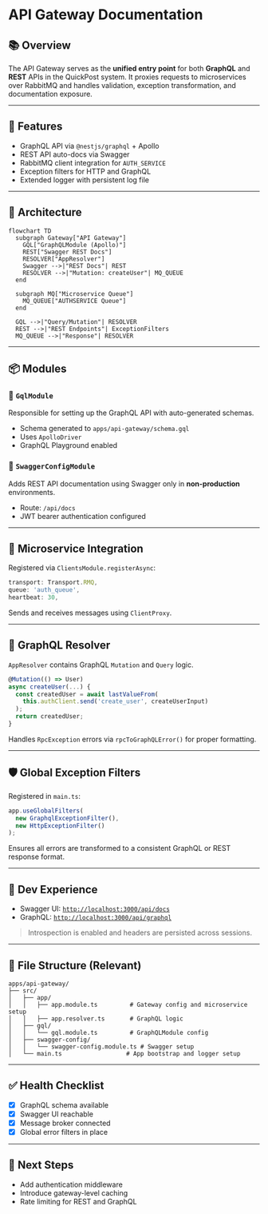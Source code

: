 # API Gateway Documentation

## 📚 Overview

The API Gateway serves as the **unified entry point** for both **GraphQL** and **REST** APIs in the QuickPost system. It proxies requests to microservices over RabbitMQ and handles validation, exception transformation, and documentation exposure.

---

## 🚀 Features

* GraphQL API via `@nestjs/graphql` + Apollo
* REST API auto-docs via Swagger
* RabbitMQ client integration for `AUTH_SERVICE`
* Exception filters for HTTP and GraphQL
* Extended logger with persistent log file

---

## 🧱 Architecture

```mermaid
flowchart TD
  subgraph Gateway["API Gateway"]
    GQL["GraphQLModule (Apollo)"]
    REST["Swagger REST Docs"]
    RESOLVER["AppResolver"]
    Swagger -->|"REST Docs"| REST
    RESOLVER -->|"Mutation: createUser"| MQ_QUEUE
  end

  subgraph MQ["Microservice Queue"]
    MQ_QUEUE["AUTHSERVICE Queue"]
  end

  GQL -->|"Query/Mutation"| RESOLVER
  REST -->|"REST Endpoints"| ExceptionFilters
  MQ_QUEUE -->|"Response"| RESOLVER
```

---

## 📦 Modules

### 🔹 `GqlModule`

Responsible for setting up the GraphQL API with auto-generated schemas.

* Schema generated to `apps/api-gateway/schema.gql`
* Uses `ApolloDriver`
* GraphQL Playground enabled

### 🔹 `SwaggerConfigModule`

Adds REST API documentation using Swagger only in **non-production** environments.

* Route: `/api/docs`
* JWT bearer authentication configured

---

## 🔌 Microservice Integration

Registered via `ClientsModule.registerAsync`:

```ts
transport: Transport.RMQ,
queue: 'auth_queue',
heartbeat: 30,
```

Sends and receives messages using `ClientProxy`.

---

## 🎯 GraphQL Resolver

`AppResolver` contains GraphQL `Mutation` and `Query` logic.

```ts
@Mutation(() => User)
async createUser(...) {
  const createdUser = await lastValueFrom(
    this.authClient.send('create_user', createUserInput)
  );
  return createdUser;
}
```

Handles `RpcException` errors via `rpcToGraphQLError()` for proper formatting.

---

## 🛡 Global Exception Filters

Registered in `main.ts`:

```ts
app.useGlobalFilters(
  new GraphqlExceptionFilter(),
  new HttpExceptionFilter()
);
```

Ensures all errors are transformed to a consistent GraphQL or REST response format.

---

## 🧪 Dev Experience

* Swagger UI: [`http://localhost:3000/api/docs`](http://localhost:3000/api/docs)
* GraphQL: [`http://localhost:3000/api/graphql`](http://localhost:3000/api/graphql)

> Introspection is enabled and headers are persisted across sessions.

---

## 📁 File Structure (Relevant)

```
apps/api-gateway/
├── src/
│   ├── app/
│   │   ├── app.module.ts         # Gateway config and microservice setup
│   │   ├── app.resolver.ts       # GraphQL logic
│   ├── gql/
│   │   └── gql.module.ts         # GraphQLModule config
│   ├── swagger-config/
│   │   └── swagger-config.module.ts # Swagger setup
│   └── main.ts                  # App bootstrap and logger setup
```

---

## ✅ Health Checklist

* [x] GraphQL schema available
* [x] Swagger UI reachable
* [x] Message broker connected
* [x] Global error filters in place

---

## 🧠 Next Steps

* Add authentication middleware
* Introduce gateway-level caching
* Rate limiting for REST and GraphQL
